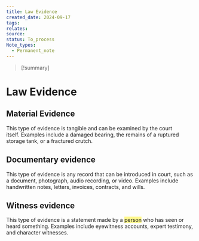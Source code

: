 ```yaml
---
title: Law Evidence
created_date: 2024-09-17
tags: 
relates: 
source: 
status: To_process
Note_types:
  - Permanent_note
---
```

> [!summary]
> 

# Law Evidence

## Material Evidence

This type of evidence is tangible and can be examined by the court itself. Examples include a damaged bearing, the remains of a ruptured storage tank, or a fractured crutch.

## Documentary evidence

This type of evidence is any record that can be introduced in court, such as a document, photograph, audio recording, or video. Examples include handwritten notes, letters, invoices, contracts, and wills.

## Witness evidence

This type of evidence is a statement made by a <span style="background:#fff88f">person</span> who has seen or heard something. Examples include eyewitness accounts, expert testimony, and character witnesses.
